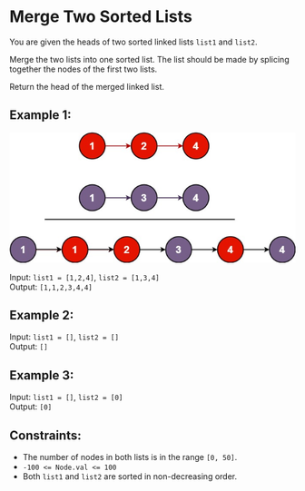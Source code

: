 # Merge Two Sorted Lists

You are given the heads of two sorted linked lists `list1` and `list2`.

Merge the two lists into one sorted list. The list should be made by splicing together the nodes of the first two lists.

Return the head of the merged linked list.

## Example 1:
![alt text](image.png)

Input: `list1 = [1,2,4]`, `list2 = [1,3,4]`  
Output: `[1,1,2,3,4,4]`

## Example 2:
Input: `list1 = []`, `list2 = []`  
Output: `[]`

## Example 3:
Input: `list1 = []`, `list2 = [0]`  
Output: `[0]`

## Constraints:
- The number of nodes in both lists is in the range `[0, 50]`.
- `-100 <= Node.val <= 100`
- Both `list1` and `list2` are sorted in non-decreasing order.